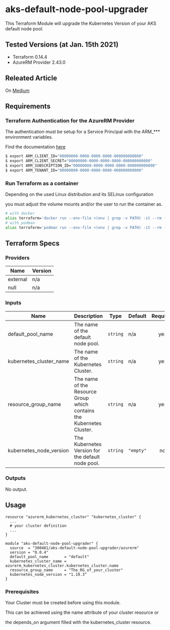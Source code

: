 # aks-default-node-pool-upgrader

This Terraform Module will upgrade the Kubernetes Version of your AKS default node pool.

## Tested Versions (at Jan. 15th 2021)

* Terraform 0.14.4
* AzureRM Provider 2.43.0

## Releated Article

On [Medium](https://dennis-riemenschneider.medium.com/how-to-upgrade-the-kubernetes-version-of-your-aks-default-node-pool-with-terraform-b7311d76041b)

## Requirements

### Terraform Authentication for the AzureRM Provider

The authentication must be setup for a Service Principal with the ARM_*** environment variables.

Find the documentation [here](https://registry.terraform.io/providers/hashicorp/azurerm/latest/docs/guides/service_principal_client_secret)

```bash
$ export ARM_CLIENT_ID="00000000-0000-0000-0000-000000000000"
$ export ARM_CLIENT_SECRET="00000000-0000-0000-0000-000000000000"
$ export ARM_SUBSCRIPTION_ID="00000000-0000-0000-0000-000000000000"
$ export ARM_TENANT_ID="00000000-0000-0000-0000-000000000000"
```

### Run Terraform as a container

Depending on the used Linux distribution and its SELinux configuration

you must adjust the volume mounts and/or the user to run the container as.

```bash
# with docker
alias terraform='docker run --env-file <(env | grep -v PATH) -it --rm -v $PWD:$PWD:rw,Z -w $PWD hashicorp/terraform:0.14.4'
# with podman
alias terraform='podman run --env-file <(env | grep -v PATH) -it --rm -v $PWD:$PWD:rw,Z -w $PWD hashicorp/terraform:0.14.4'
```

## Terraform Specs

### Providers

| Name | Version |
|------|---------|
| external | n/a |
| null | n/a |

### Inputs

| Name | Description | Type | Default | Required |
|------|-------------|------|---------|:--------:|
| default\_pool\_name | The name of the default node pool. | `string` | n/a | yes |
| kubernetes\_cluster\_name | The name of the Kubernetes Cluster. | `string` | n/a | yes |
| resource\_group\_name | The name of the Resource Group which contains the Kubernetes Cluster. | `string` | n/a | yes |
| kubernetes\_node\_version | The Kubernetes Version for the default node pool. | `string` | `"empty"` | no |

### Outputs

No output.

## Usage

```
resource "azurerm_kubernetes_cluster" "kubernetes_cluster" {
  ...
  # your cluster definition
  ...
}

module "aks-default-node-pool-upgrader" {
  source  = "300481/aks-default-node-pool-upgrader/azurerm"
  version = "0.0.4"
  default_pool_name       = "default"
  kubernetes_cluster_name = azurerm_kubernetes_cluster.kubernetes_cluster.name
  resource_group_name     = "The_RG_of_your_cluster"
  kubernetes_node_version = "1.19.3"
}
```

### Prerequisites

Your Cluster must be created before using this module.

This can be achieved using the name attribute of your cluster resource or

the depends_on argument filled with the kubernetes_cluster resource.
